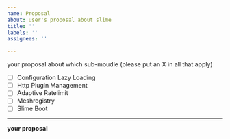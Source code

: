 ```yaml
---
name: Proposal
about: user's proposal about slime
title: ''
labels: ''
assignees: ''

---
```


your proposal  about which sub-moudle (please put an X in all that apply)

- [ ] Configuration Lazy Loading
- [ ] Http Plugin Management
- [ ] Adaptive Ratelimit
- [ ] Meshregistry
- [ ] Slime Boot

------
**your proposal**
